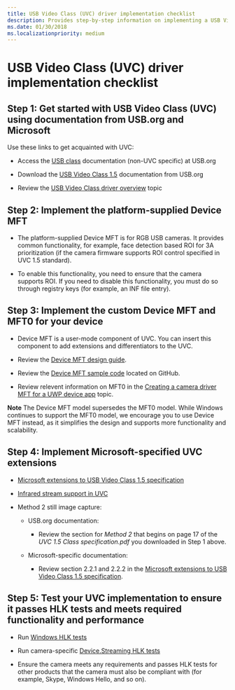```yaml
---
title: USB Video Class (UVC) driver implementation checklist
description: Provides step-by-step information on implementing a USB Video Class (UVC) driver for your device.
ms.date: 01/30/2018
ms.localizationpriority: medium
---
```


# USB Video Class (UVC) driver implementation checklist

## Step 1: Get started with USB Video Class (UVC) using documentation from USB.org and Microsoft

Use these links to get acquainted with UVC:

- Access the [USB class](https://www.usb.org/documents?search=&type%5B0%5D=55&items_per_page=50) documentation (non-UVC specific) at USB.org

- Download the [USB Video Class 1.5](https://go.microsoft.com/fwlink/p/?linkid=2085170) documentation from USB.org

- Review the [USB Video Class driver overview](https://docs.microsoft.com/windows-hardware/drivers/stream/usb-video-class-driver-overview) topic

## Step 2: Implement the platform-supplied Device MFT

- The platform-supplied Device MFT is for RGB USB cameras. It provides common functionality, for example, face detection based ROI for 3A prioritization (if the camera firmware supports ROI control specified in UVC 1.5 standard).

- To enable this functionality, you need to ensure that the camera supports ROI. If you need to disable this functionality, you must do so through registry keys (for example, an INF file entry).

## Step 3: Implement the custom Device MFT and MFT0 for your device

- Device MFT is a user-mode component of UVC. You can insert this component to add extensions and differentiators to the UVC.

- Review the [Device MFT design guide](https://docs.microsoft.com/windows-hardware/drivers/stream/dmft-design).

- Review the [Device MFT sample code](https://github.com/Microsoft/Windows-driver-samples/tree/master/avstream/sampledevicemft) located on GitHub.

- Review relevent information on MFT0 in the [Creating a camera driver MFT for a UWP device app](https://docs.microsoft.com/windows-hardware/drivers/devapps/creating-a-camera-driver-mft) topic.

**Note** The Device MFT model supersedes the MFT0 model. While Windows continues to support the MFT0 model, we encourage you to use Device MFT instead, as it simplifies the design and supports more functionality and scalability.

## Step 4: Implement Microsoft-specified UVC extensions

- [Microsoft extensions to USB Video Class 1.5 specification](https://docs.microsoft.com/windows-hardware/drivers/stream/uvc-extensions-1-5)

- [Infrared stream support in UVC](https://docs.microsoft.com/windows-hardware/drivers/stream/infrared-stream-support-in-uvc)

- Method 2 still image capture:

    - USB.org documentation:

        - Review the section for *Method 2* that begins on page 17 of the *UVC 1.5 Class specification.pdf* you downloaded in Step 1 above.

    - Microsoft-specific documentation:

        - Review section 2.2.1 and 2.2.2 in the [Microsoft extensions to USB Video Class 1.5 specification](https://docs.microsoft.com/windows-hardware/drivers/stream/uvc-extensions-1-5).

## Step 5: Test your UVC implementation to ensure it passes HLK tests and meets required functionality and performance

- Run [Windows HLK tests](https://docs.microsoft.com/windows-hardware/drivers/)

- Run camera-specific [Device.Streaming HLK tests](https://docs.microsoft.com/windows-hardware/test/hlk/testref/device-streaming)

- Ensure the camera meets any requirements and passes HLK tests for other products that the camera must also be compliant with (for example, Skype, Windows Hello, and so on).
